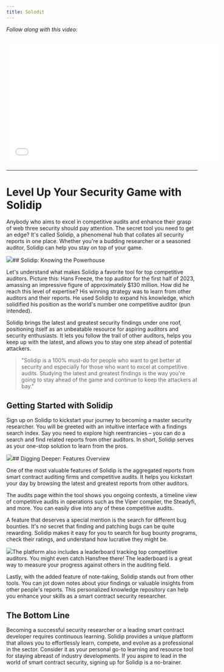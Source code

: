 ```yaml
---
title: Solodit
---
```


_Follow along with this video:_

## <iframe width="560" height="315" src="VIDEO_LINK" title="vimeo" frameborder="0" allow="accelerometer; autoplay; clipboard-write; encrypted-media; gyroscope; picture-in-picture; web-share" allowfullscreen></iframe>

---

# Level Up Your Security Game with Solidip

Anybody who aims to excel in competitive audits and enhance their grasp of web three security should pay attention. The secret tool you need to get an edge? It's called Solidip, a phenomenal hub that collates all security reports in one place. Whether you're a budding researcher or a seasoned auditor, Solidip can help you stay on top of your game.

![](https://cdn.videotap.com/9jUjFBlxSuhDXx6ob1Uv-17.43.png)## Solidip: Knowing the Powerhouse

Let's understand what makes Solidip a favorite tool for top competitive auditors. Picture this: Hans Freeze, the top auditor for the first half of 2023, amassing an impressive figure of approximately $130 million. How did he reach this level of expertise? His winning strategy was to learn from other auditors and their reports. He used Solidip to expand his knowledge, which solidified his position as the world's number one competitive auditor (pun intended).

Solidip brings the latest and greatest security findings under one roof, positioning itself as an unbeatable resource for aspiring auditors and security enthusiasts. It lets you follow the trail of other auditors, helps you keep up with the latest, and allows you to stay one step ahead of potential attackers.

> "Solidip is a 100% must-do for people who want to get better at security and especially for those who want to excel at competitive audits. Studying the latest and greatest findings is the way you're going to stay ahead of the game and continue to keep the attackers at bay."

## Getting Started with Solidip

Sign up on Solidip to kickstart your journey to becoming a master security researcher. You will be greeted with an intuitive interface with a findings search index. Say you need to explore high reentrancies – you can do a search and find related reports from other auditors. In short, Solidip serves as your one-stop solution to learn from the pros.

![](https://cdn.videotap.com/a9jxnlI8mzpdQV3RFFii-95.86.png)## Digging Deeper: Features Overview

One of the most valuable features of Solidip is the aggregated reports from smart contract auditing firms and competitive audits. It helps you kickstart your day by browsing the latest and greatest reports from other auditors.

The audits page within the tool shows you ongoing contests, a timeline view of competitive audits in operations such as the Viper compiler, the Steadyfi, and more. You can easily dive into any of these competitive audits.

A feature that deserves a special mention is the search for different bug bounties. It's no secret that finding and patching bugs can be quite rewarding. Solidip makes it easy for you to search for bug bounty programs, check their ratings, and understand how lucrative they might be.

![](https://cdn.videotap.com/l6kCWJDKA8WMasYYpsMV-139.43.png)The platform also includes a leaderboard tracking top competitive auditors. You might even catch Hansfree there! The leaderboard is a great way to measure your progress against others in the auditing field.

Lastly, with the added feature of note-taking, Solidip stands out from other tools. You can jot down notes about your findings or valuable insights from other people's reports. This personalized knowledge repository can help you enhance your skills as a smart contract security researcher.

## The Bottom Line

Becoming a successful security researcher or a leading smart contract developer requires continuous learning. Solidip provides a unique platform that allows you to effortlessly learn, compete, and evolve as a professional in the sector. Consider it as your personal go-to learning and resource tool for staying abreast of industry developments. If you aspire to lead in the world of smart contract security, signing up for Solidip is a no-brainer.
